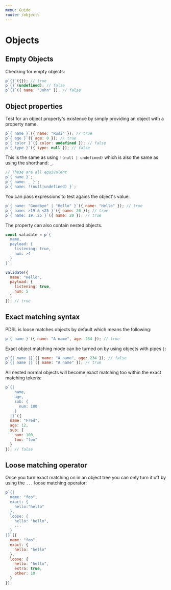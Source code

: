 ```yaml
---
menu: Guide
route: /objects
---
```


# Objects

## Empty Objects

Checking for empty objects:

```js
p`{}`({}); // true
p`{}`(undefined); // false
p`{}`({ name: "John" }); // false
```

## Object properties

Test for an object property's existence by simply providing an object with a property name.

```js
p`{ name }`({ name: "Rudi" }); // true
p`{ age }`({ age: 0 }); // true
p`{ color }`({ color: undefined }); // false
p`{ type }`({ type: null }); // false
```

This is the same as using `!(null | undefined)` which is also the same as using the shorthand: `_`.

```javascript
// These are all equivalent
p`{ name }`;
p`{ name: _ }`;
p`{ name: !(null|undefined) }`;
```

You can pass expressions to test agains the object's value:

```js
p`{ name: "Goodbye" | "Hello" }`({ name: "Hello" }); // true
p`{ name: >19 & <25 }`({ name: 20 }); // true
p`{ name: 19..25 }`({ name: 20 }); // true
```

The property can also contain nested objects.

```js
const validate = p`{ 
  name, 
  payload: {
    listening: true,
    num: >4
  } 
}`;

validate({
  name: "Hello",
  payload: {
    listening: true,
    num: 5
  }
}); // true
```

## Exact matching syntax

PDSL is loose matches objects by default which means the following:

```js
p`{ name }`({ name: "A name", age: 234 }); // true
```

Exact object matching mode can be turned on by using objects with pipes `|`:

```js
p`{| name |}`({ name: "A name", age: 234 }); // false
p`{| name |}`({ name: "A name" }); // true
```

All nested normal objects will become exact matching too within the exact matching tokens:

```js
p`{|
    name,
    age,
    sub: {
      num: 100
    }
  |}`({
  name: "Fred",
  age: 12,
  sub: {
    num: 100,
    foo: "foo"
  }
}); // false
```

## Loose matching operator

Once you turn exact matching on in an object tree you can only turn it off by using the `...` loose matching operator:

```js
p`{| 
  name: "foo",
  exact: {
    hello:"hello"
  },
  loose: {
    hello: "hello",
    ...
  }
|}`({
  name: "foo",
  exact: {
    hello: "hello"
  },
  loose: {
    hello: "hello",
    extra: true,
    other: 10
  }
});
```
